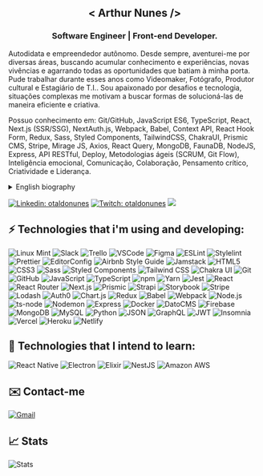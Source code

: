 <h2 align="center">< Arthur Nunes /></h2>
<h3 align="center">Software Engineer | Front-end Developer.</h3>

Autodidata e empreendedor autônomo. Desde sempre, aventurei-me por diversas áreas, buscando acumular conhecimento e experiências, novas vivências e agarrando todas as oportunidades que batiam à minha porta. Pude trabalhar durante esses anos como Videomaker, Fotógrafo, Produtor cultural e Estagiário de T.I.. Sou apaixonado por desafios e tecnologia, situações complexas me motivam a buscar formas de solucioná-las de maneira eficiente e criativa.

Possuo conhecimento em: Git/GitHub, JavaScript ES6, TypeScript, React, Next.js (SSR/SSG), NextAuth.js, Webpack, Babel, Context API, React Hook Form, Redux, Sass, Styled Components, TailwindCSS, ChakraUI, Prismic CMS, Stripe, Mirage JS, Axios, React Query, MongoDB, FaunaDB, NodeJS, Express, API RESTful, Deploy, Metodologias ágeis (SCRUM, Git Flow), Inteligência emocional, Comunicação, Colaboração, Pensamento crítico, Criatividade e Liderança.<br/>

<details>
<summary>English biography</summary><br/>
  
  Self-taught and a self-employed entrepreneur. Since always, I have ventured into several areas, seeking to accumulate knowledge and experiences, new experiences, and grabbing all the opportunities that knocked at my door. I have worked during these years as a Videomaker, Photographer, Cultural Producer and I.T. Intern. I am passionate about challenges and technology, cryptocurrencies, nfts, blockchain games and in my spare time, I practice judo. Complex situations motivate me to look for ways to solve them in an efficient and creative way.

I have knowledge in: Git/GitHub, JavaScript ES6, TypeScript, React, Next.js (SSR/SSG), NextAuth. js, Webpack, Babel, Context API, React Hook Form, Redux, Sass, Styled Components, TailwindCSS, ChakraUI, Prismic CMS, Stripe, Mirage JS, Axios, React Query, MongoDB, FaunaDB, NodeJS, Express, RESTful API, Deploy, Agile methodologies (SCRUM, Git Flow), Emotional intelligence, Communication, Collaboration, Critical thinking, Creativity and Leadership.

</details>

[![Linkedin: otaldonunes](https://img.shields.io/badge/-Linkedin-blue?style=flat-square&logo=Linkedin&logoColor=white&link=https://www.linkedin.com/in/otaldonunes)](https://www.linkedin.com/in/otaldonunes)
[![Twitch: otaldonunes](https://img.shields.io/badge/-Twitch-blueviolet?style=flat-square&logo=Twitch&logoColor=white&link=https://www.twitch.tv/otaldonunes)](https://www.twitch.tv/otaldonunes)
![](https://komarev.com/ghpvc/?username=otaldonuness&color=blueviolet&style=flat-square)<br/>

## ⚡ Technologies that i'm using and developing:

![Linux Mint](https://img.shields.io/badge/-Linux&nbsp;Mint-87CF3E?style=flat-square&logo=linux-mint&logoColor=black)
![Slack](https://img.shields.io/badge/-Slack-4A154B?style=flat-square&logo=slack&logoColor=white)
![Trello](https://img.shields.io/badge/-Trello-0052CC?style=flat-square&logo=trello&logoColor=white)
![VSCode](https://img.shields.io/badge/-VSCode-007ACC?style=flat-square&logo=visual-studio-code&logoColor=white)
![Figma](https://img.shields.io/badge/-Figma-F24E1E?style=flat-square&logo=figma&logoColor=white)
![ESLint](https://img.shields.io/badge/-ESLint-4B32C3?style=flat-square&logo=eslint&logoColor=white)
![Stylelint](https://img.shields.io/badge/-Stylelint-263238?style=flat-square&logo=stylelint&logoColor=white)
![Prettier](https://img.shields.io/badge/-Prettier-F7B93E?style=flat-square&logo=prettier&logoColor=black)
![EditorConfig](https://img.shields.io/badge/-EditorConfig-FEFEFE?style=flat-square&logo=editorconfig&logoColor=black)
![Airbnb Style Guide](https://img.shields.io/badge/-Airbnb&nbsp;Style&nbsp;Guide-FF5A5F?style=flat-square&logo=airbnb&logoColor=white)
![Jamstack](https://img.shields.io/badge/-Jamstack-F0047F?style=flat-square&logo=jamstack&logoColor=white)
![HTML5](https://img.shields.io/badge/-HTML5-E34F26?style=flat-square&logo=html5&logoColor=white)
![CSS3](https://img.shields.io/badge/-CSS3-1572B6?style=flat-square&logo=css3&logoColor=white)
![Sass](https://img.shields.io/badge/-Sass-CC6699?style=flat-square&logo=sass&logoColor=white)
![Styled Components](https://img.shields.io/badge/-Styled&nbsp;Components-DB7093?style=flat-square&logo=styled-components&logoColor=white)
![Tailwind CSS](https://img.shields.io/badge/-Tailwind&nbsp;CSS-38B2AC?style=flat-square&logo=tailwind-css&logoColor=white)
![Chakra UI](https://img.shields.io/badge/-Chakra&nbsp;UI-319795?style=flat-square&logo=chakra-ui&logoColor=white)
![Git](https://img.shields.io/badge/-Git-F05032?style=flat-square&logo=git&logoColor=white)
![GitHub](https://img.shields.io/badge/-GitHub-181717?style=flat-square&logo=github&logoColor=white)
![JavaScript](https://img.shields.io/badge/-JavaScript-F7DF1E?style=flat-square&logo=javascript&logoColor=black)
![TypeScript](https://img.shields.io/badge/-TypeScript-3178C6?style=flat-square&logo=typeScript&logoColor=white)
![npm](https://img.shields.io/badge/-npm-CB3837?style=flat-square&logo=npm&logoColor=white)
![Yarn](https://img.shields.io/badge/-Yarn-2C8EBB?style=flat-square&logo=yarn&logoColor=white)
![Jest](https://img.shields.io/badge/-Jest-C21325?logo=jest&logoColor=white&style=flat-square)
![React](https://img.shields.io/badge/-React-61DAFB?logo=react&style=flat-square&logoColor=black)
![React Router](https://img.shields.io/badge/-React&nbsp;Router-CA4245?logo=react-router&style=flat-square&logoColor=white)
![Next.js](https://img.shields.io/badge/-Next.js-000000?style=flat-square&logo=nextdotjs&logoColor=white)
![Prismic](https://img.shields.io/badge/Prismic-5163BA?style=flat-square&logo=prismic&logoColor=white)
![Strapi](https://img.shields.io/badge/Strapi-2F2E8B?style=flat-square&logo=strapi&logoColor=white)
![Storybook](https://img.shields.io/badge/Storybook-FF4785?style=flat-square&logo=storybook&logoColor=white)
![Stripe](https://img.shields.io/badge/Stripe-008CDD?style=flat-square&logo=stripe&logoColor=white)
![Lodash](https://img.shields.io/badge/-Lodash-3492FF?style=flat-square&logo=lodash&logoColor=white)
![Auth0](https://img.shields.io/badge/-Auth0-EB5424?style=flat-square&logo=auth0&logoColor=white)
![Chart.js](https://img.shields.io/badge/-Chart.js-FF6384?style=flat-square&logo=chartdotjs&logoColor=white)
![Redux](https://img.shields.io/badge/-Redux-764ABC?logo=redux&logoColor=white&style=flat-square)
![Babel](https://img.shields.io/badge/-Babel-F9DC3E?logo=babel&logoColor=black&style=flat-square)
![Webpack](https://img.shields.io/badge/-Webpack-8DD6F9?logo=webpack&logoColor=black&style=flat-square)
![Node.js](https://img.shields.io/badge/-Node.js-339933?logo=nodedotjs&logoColor=white&style=flat-square)
![ts-node](https://img.shields.io/badge/-ts&ndash;node-3178C6?logo=tsnode&logoColor=white&style=flat-square)
![Nodemon](https://img.shields.io/badge/-Nodemon-76D04B?logo=nodemon&logoColor=white&style=flat-square)
![Express](https://img.shields.io/badge/-Express-000000?logo=express&logoColor=white&style=flat-square)
![Docker](https://img.shields.io/badge/-Docker-2496ED?logo=docker&logoColor=white&style=flat-square)
![DatoCMS](https://img.shields.io/badge/-DatoCMS-FF7751?style=flat-square&logo=datocms&logoColor=white)
![Firebase](https://img.shields.io/badge/-Firebase-FFCA28?style=flat-square&logo=firebase&logoColor=black)
![MongoDB](https://img.shields.io/badge/-MongoDB-47A248?logo=mongodb&logoColor=white&style=flat-square)
![MySQL](https://img.shields.io/badge/-MySql-4479A1?style=flat-square&logo=mysql&logoColor=white)
![Python](https://img.shields.io/badge/-Python-3776AB?logo=python&logoColor=white&style=flat-square)
![JSON](https://img.shields.io/badge/-JSON-000000?style=flat-square&logo=json&logoColor=white)
![GraphQL](https://img.shields.io/badge/-GraphQL-E10098?style=flat-square&logo=graphQL&logoColor=white)
![JWT](https://img.shields.io/badge/-JWT-000000?style=flat-square&logo=json-web-tokens&logoColor=white)
![Insomnia](https://img.shields.io/badge/-Insomnia-5849BE?style=flat-square&logo=insomnia&logoColor=white)
![Vercel](https://img.shields.io/badge/-Vercel-000000?style=flat-square&logo=vercel&logoColor=white)
![Heroku](https://img.shields.io/badge/-Heroku-430098?style=flat-square&logo=heroku&logoColor=white)
![Netlify](https://img.shields.io/badge/-Netlify-00C7B7?style=flat-square&logo=netlify&logoColor=white)<br/>

## 📖 Technologies that I intend to learn:

![React Native](https://img.shields.io/badge/-React&nbsp;Native-61DAFB?logo=react&style=flat-square&logoColor=black)
![Electron](https://img.shields.io/badge/-Electron-47848F?style=flat-square&logo=electron&logoColor=white)
![Elixir](https://img.shields.io/badge/-Elixir-4B275F?style=flat-square&logo=elixir&logoColor=white)
![NestJS](https://img.shields.io/badge/-NestJS-E0234E?style=flat-square&logo=nestjs&logoColor=white)
![Amazon AWS](https://img.shields.io/badge/-Amazon&nbsp;AWS-232F3E?style=flat-square&logo=amazon-aws&logoColor=white)<br/>

## ✉️ Contact-me

[![Gmail](https://img.shields.io/badge/Gmail-EA4335?style=flat-square&logo=gmail&logoColor=white&link=mailto:coletivosuburbano@gmail.com)](mailto:coletivosuburbano@gmail.com)<br/> 

## 📈 Stats

![Stats](https://github-readme-stats.vercel.app/api?username=otaldonuness&count_private=true&show_icons=true&theme=radical&hide_border=true)<br/>
